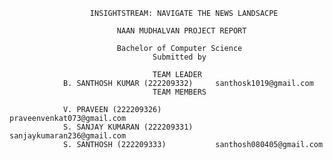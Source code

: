                       INSIGHTSTREAM: NAVIGATE THE NEWS LANDSACPE

                            NAAN MUDHALVAN PROJECT REPORT

                            Bachelor of Computer Science
                                    Submitted by
                                    
                                    TEAM LEADER
                B. SANTHOSH KUMAR (222209332)     santhosk1019@gmail.com
                                    TEAM MEMBERS
                                    
                V. PRAVEEN (222209326)            praveenvenkat073@gmail.com
                S. SANJAY KUMARAN (222209331)     sanjaykumaran236@gmail.com
                S. SANTHOSH (222209333)           santhosh080405@gmail.com
